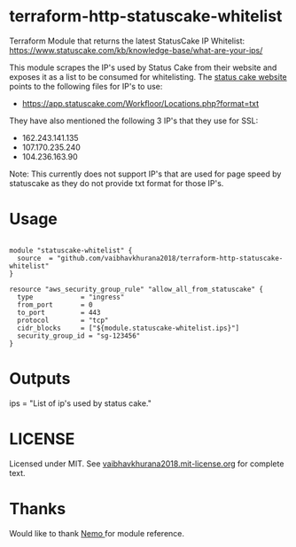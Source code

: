# terraform-http-statuscake-whitelist
Terraform Module that returns the latest StatusCake IP Whitelist: https://www.statuscake.com/kb/knowledge-base/what-are-your-ips/

This module scrapes the IP's used by Status Cake from their website and exposes it as a list to be consumed for whitelisting. The [ status cake website ](https://www.statuscake.com/kb/knowledge-base/what-are-your-ips/) points to the following files for IP's to use: 

- https://app.statuscake.com/Workfloor/Locations.php?format=txt

They have also mentioned the following 3 IP's that they use for SSL: 

- 162.243.141.135
- 107.170.235.240
- 104.236.163.90

Note: This currently does not support IP's that are used for page speed by statuscake as they do not provide txt format for those IP's. 

# Usage

```hcl

module "statuscake-whitelist" {
  source  = "github.com/vaibhavkhurana2018/terraform-http-statuscake-whitelist"
}

resource "aws_security_group_rule" "allow_all_from_statuscake" {
  type            = "ingress"
  from_port       = 0
  to_port         = 443
  protocol        = "tcp"
  cidr_blocks     = ["${module.statuscake-whitelist.ips}"]
  security_group_id = "sg-123456"
}
```
# Outputs

ips = "List of ip's used by status cake."

# LICENSE

Licensed under MIT. See [vaibhavkhurana2018.mit-license.org](https://vaibhavkhurana2018.mit-license.org/) for complete text.

# Thanks

Would like to thank [ Nemo ](https://github.com/captn3m0) for module reference. 